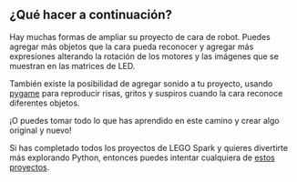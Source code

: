 ## ¿Qué hacer a continuación?

Hay muchas formas de ampliar su proyecto de cara de robot. Puedes agregar más objetos que la cara pueda reconocer y agregar más expresiones alterando la rotación de los motores y las imágenes que se muestran en las matrices de LED.

También existe la posibilidad de agregar sonido a tu proyecto, usando [pygame](https://www.pygame.org/wiki/GettingStarted) para reproducir risas, gritos y suspiros cuando la cara reconoce diferentes objetos.

¡O puedes tomar todo lo que has aprendido en este camino y crear algo original y nuevo!

Si has completado todos los proyectos de LEGO Spark y quieres divertirte más explorando Python, entonces puedes intentar cualquiera de [estos proyectos](https://projects.raspberrypi.org/en/projects?software%5B%5D=python).
